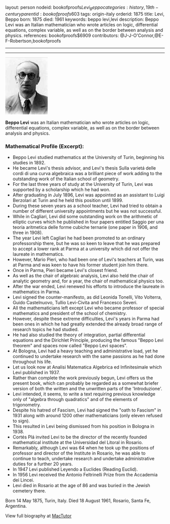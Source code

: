 layout: person
nodeid: bookofproofs$Levi_Beppo
categories: history,19th-century
parentid: bookofproofs$603
tags: origin-italy
orderid: 1875
title: Levi, Beppo
born: 1875
died: 1961
keywords: beppo levi,levi
description: Beppo Levi was an Italian mathematician who wrote articles on logic, differential equations, complex variable, as well as on the border between analysis and physics.
references: bookofproofs$6909
contributors: @J-J-O'Connor,@E-F-Robertson,bookofproofs

---



---

![Levi_Beppo.jpg](https://github.com/bookofproofs/bookofproofs.github.io/blob/main/_sources/_assets/images/portraits/Levi_Beppo.jpg?raw=true)

**Beppo Levi** was an Italian mathematician who wrote articles on logic, differential equations, complex variable, as well as on the border between analysis and physics.

### Mathematical Profile (Excerpt):
* Beppo Levi studied mathematics at the University of Turin, beginning his studies in 1892.
* He became Levi's thesis advisor, and Levi's thesis Sulla varietá delle cordi di una curva algebraica was a brilliant piece of work adding to the outstanding work of the Italian school of geometry.
* For the last three years of study at the University of Turin, Levi was supported by a scholarship which he had won.
* After graduating in July 1896, Levi was appointed as an assistant to Luigi Berzolari at Turin and he held this position until 1899.
* During these seven years as a school teacher, Levi had tried to obtain a number of different university appointments but he was not successful.
* While in Cagliari, Levi did some outstanding work on the arithmetic of elliptic curves which he published in four papers entitled Saggio per una teoria aritmetica delle forme cubiche ternarie (one paper in 1906, and three in 1908).
* The year Levi left Cagliari he had been promoted to an ordinary professorship there, but he was so keen to leave that he was prepared to accept a lower rank at Parma at a university which did not offer the laureate in mathematics.
* However, Mario Pieri, who had been one of Levi's teachers at Turin, was at Parma and was keen to have his former student join him there.
* Once in Parma, Pieri became Levi's closest friend.
* As well as the chair of algebraic analysis, Levi also held the chair of analytic geometry and, for a year, the chair of mathematical physics too.
* After the war ended, Levi renewed his efforts to introduce the laureate in mathematics in Parma.
* Levi signed the counter-manifesto, as did Leonida Tonelli, Vito Volterra, Guido Castelnuovo, Tullio Levi-Civita and Francesco Severi.
* All the mathematicians left except Levi who became professor of special mathematics and president of the school of chemistry.
* However, despite these extreme difficulties, Levi's years in Parma had been ones in which he had greatly extended the already broad range of research topics he had studied.
* He had also studied the theory of integration, partial differential equations and the Dirichlet Principle, producing the famous "Beppo Levi theorem" and spaces now called "Beppo Levi spaces".
* At Bologna, Levi had a heavy teaching and administrative load, yet he continued to undertake research with the same passions as he had done throughout his life.
* Let us look now at Analisi Matematica Algebrica ed Infinitesimale which Levi published in 1937.
* Rather than complete the work previously begun, Levi offers us the present book, which can probably be regarded as a somewhat briefer version of both the written and the unwritten parts of the 'Introduzione'.
* Levi intended, it seems, to write a text requiring previous knowledge only of "algebra through quadratics" and of the elements of trigonometry.
* Despite his hatred of Fascism, Levi had signed the "oath to Fascism" in 1931 along with around 1200 other mathematicians (only eleven refused to sign).
* This resulted in Levi being dismissed from his position in Bologna in 1938.
* Cortés Plá invited Levi to be the director of the recently founded mathematical institute at the Universidad del Litoral in Rosario.
* Remarkably, although Levi was 64 when he took up the positions of professor and director of the Institute in Rosario, he was able to continue to teach, undertake research and undertake administrative duties for a further 20 years.
* In 1947 Levi published Leyendo a Euclides (Reading Euclid).
* In 1956 Levi received the Antonio Feltrinelli Prize from the Accademia dei Lincei.
* Levi died in Rosario at the age of 86 and was buried in the Jewish cemetery there.

Born 14 May 1875, Turin, Italy. Died 18 August 1961, Rosario, Santa Fe, Argentina.

View full biography at [MacTutor](https://mathshistory.st-andrews.ac.uk/Biographies/Levi_Beppo/)
